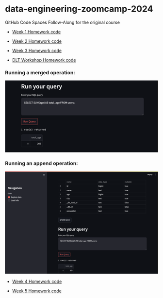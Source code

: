 # data-engineering-zoomcamp-2024
GitHub Code Spaces Follow-Along for the original course

 - [Week 1 Homework code](https://github.com/caspercrause/data-engineering-zoomcamp-2024/blob/master/SQL-statements.sql)

 - [Week 2 Homework code](https://github.com/caspercrause/data-engineering-zoomcamp-2024/blob/master/Week%202%20Homework.md)

 - [Week 3 Homework code](https://github.com/caspercrause/data-engineering-zoomcamp-2024/blob/master/Week%203%20Homework.md)

 - [DLT Workshop Homework code](https://github.com/caspercrause/data-engineering-zoomcamp-2024/blob/3a40b6d24ad6bf1c65d0c626113b3771a12b65cb/workshops_dlt_resources/homework_workshop.py)

### Running a merged operation:
[![Merge](https://github.com/caspercrause/data-engineering-zoomcamp-2024/blob/3a40b6d24ad6bf1c65d0c626113b3771a12b65cb/workshops_dlt_resources/dlt-merge.png)](https://github.com/caspercrause/data-engineering-zoomcamp-2024/blob/3a40b6d24ad6bf1c65d0c626113b3771a12b65cb/workshops_dlt_resources/dlt-merge.png)

### Running an append operation:
[![Append](https://github.com/caspercrause/data-engineering-zoomcamp-2024/blob/master/workshops_dlt_resources/dlt-append.png)](https://github.com/caspercrause/data-engineering-zoomcamp-2024/blob/master/workshops_dlt_resources/dlt-append.png)

- [Week 4 Homework code](https://github.com/caspercrause/data-engineering-zoomcamp-2024/blob/master/Week%204%20Homework.md)

- [Week 5 Homework code](https://github.com/caspercrause/data-engineering-zoomcamp-2024/blob/master/05_batch_processing.ipynb)